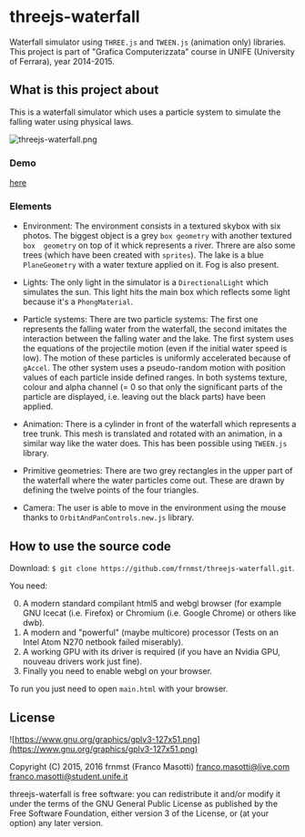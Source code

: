 threejs-waterfall
=================

Waterfall simulator using `THREE.js` and `TWEEN.js` (animation only) libraries.
This project is part of "Grafica Computerizzata" course in UNIFE (University 
of Ferrara), year 2014-2015.

## What is this project about

This is a waterfall simulator which uses a particle system to simulate the 
falling water using physical laws.

![threejs-waterfall.png](https://raw.githubusercontent.com/frnmst/threejs-waterfall/master/pictures/threejs-waterfall.png)

### Demo

[here](http://free-unife.github.io/threejs-waterfall/)

### Elements

- Environment:
  The environment consists in a textured skybox with six photos.
  The biggest object is a grey `box geometry` with another textured `box 
  geometry` on top of it whick represents a river. Threre are also some 
  trees (which have been created with `sprites`).
  The lake is a blue `PlaneGeometry` with a water texture applied on it.
  Fog is also present.

- Lights:
  The only light in the simulator is a `DirectionalLight` which simulates
  the sun. This light hits the main box which reflects some light because 
  it's a `PhongMaterial`.

- Particle systems:
  There are two particle systems:
  The first one represents the falling water from the waterfall, the 
  second imitates the interaction between the falling water and the lake.
  The first system uses the equations of the projectile motion (even if 
  the initial water speed is low). The motion of these particles is 
  uniformly accelerated because of `gAccel`.
  The other system uses a pseudo-random motion with position values of 
  each particle inside defined ranges.
  In both systems texture, colour and alpha channel (= 0 so that only the 
  significant parts of the particle are displayed, i.e. leaving out the 
  black parts) have been applied.

- Animation:
  There is a cylinder in front of the waterfall which represents a tree 
  trunk. This mesh is translated and rotated with an animation, in a 
  similar way like the water does. This has been possible using
  `TWEEN.js` library.

- Primitive geometries:
  There are two grey rectangles in the upper part of the waterfall where 
  the water particles come out. These are drawn by defining the twelve 
  points of the four triangles.

- Camera:
  The user is able to move in the environment using the mouse thanks to 
  `OrbitAndPanControls.new.js` library.

## How to use the source code

Download: `$ git clone https://github.com/frnmst/threejs-waterfall.git`.

You need:

0. A modern standard compilant html5 and webgl browser (for example GNU 
   Icecat (i.e. Firefox) or Chromium (i.e. Google Chrome) or others like dwb).
1. A modern and "powerful" (maybe multicore) processor (Tests on an Intel
   Atom N270 netbook failed miserably).
2. A working GPU with its driver is required (if you have an Nvidia GPU, 
   nouveau drivers work just fine).
3. Finally you need to enable webgl on your browser.

To run you just need to open `main.html` with your browser.

## License

![https://www.gnu.org/graphics/gplv3-127x51.png](https://www.gnu.org/graphics/gplv3-127x51.png)

Copyright (C) 2015, 2016 frnmst (Franco Masotti) <franco.masotti@live.com>
<franco.masotti@student.unife.it>

threejs-waterfall is free software: you can redistribute it and/or modify
it under the terms of the GNU General Public License as published by
the Free Software Foundation, either version 3 of the License, or
(at your option) any later version.

